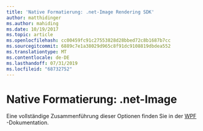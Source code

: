 ```yaml
---
title: 'Native Formatierung: .net-Image Rendering SDK'
author: matthidinger
ms.author: mahiding
ms.date: 10/19/2017
ms.topic: article
ms.openlocfilehash: cc00459fc91c27553828d28bbed72c8b1687b7cc
ms.sourcegitcommit: 6889c7e1a38029d965c8f91dc9108819dbdea552
ms.translationtype: MT
ms.contentlocale: de-DE
ms.lasthandoff: 07/31/2019
ms.locfileid: "68732752"
---
```

# <a name="native-styling---net-image"></a>Native Formatierung: .net-Image

Eine vollständige Zusammenführung dieser Optionen finden Sie in der [WPF](../net-wpf/getting-started.md) -Dokumentation.